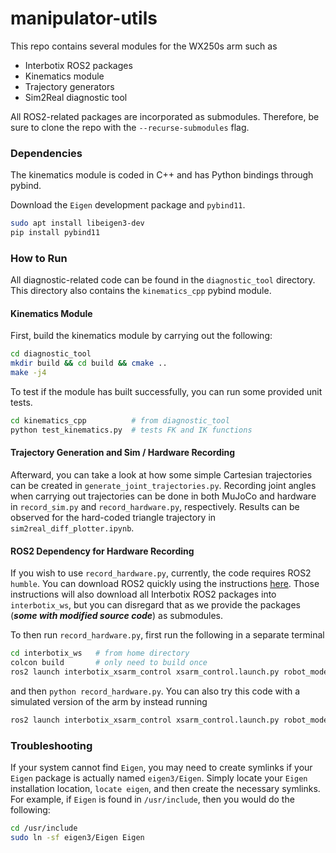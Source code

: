# manipulator-utils


This repo contains several modules for the WX250s arm such as
- Interbotix ROS2 packages
- Kinematics module
- Trajectory generators
- Sim2Real diagnostic tool

All ROS2-related packages are incorporated as submodules. Therefore, be sure to clone the repo with the `--recurse-submodules` flag.

### Dependencies

The kinematics module is coded in C++ and has Python bindings through pybind. 

Download the `Eigen` development package and `pybind11`.
```bash
sudo apt install libeigen3-dev
pip install pybind11
```

### How to Run

All diagnostic-related code can be found in the `diagnostic_tool` directory. This directory also contains the `kinematics_cpp` pybind module.

#### Kinematics Module
First, build the kinematics module by carrying out the following:
```bash
cd diagnostic_tool
mkdir build && cd build && cmake ..
make -j4
```
To test if the module has built successfully, you can run some provided unit tests.
```bash
cd kinematics_cpp          # from diagnostic_tool
python test_kinematics.py  # tests FK and IK functions
```

#### Trajectory Generation and Sim / Hardware Recording
Afterward, you can take a look at how some simple Cartesian trajectories can be created in `generate_joint_trajectories.py`.
Recording joint angles when carrying out trajectories can be done in both MuJoCo and hardware in `record_sim.py` and `record_hardware.py`, respectively.
Results can be observed for the hard-coded triangle trajectory in `sim2real_diff_plotter.ipynb`.

#### ROS2 Dependency for Hardware Recording

If you wish to use `record_hardware.py`, currently, the code requires ROS2 `humble`.
You can download ROS2 quickly using the instructions [here](https://docs.trossenrobotics.com/interbotix_xsarms_docs/ros_interface/ros2/software_setup.html). Those instructions will also download all Interbotix ROS2 packages into `interbotix_ws`, but you can disregard that as we provide the packages (***some with modified source code***) as submodules.

To then run `record_hardware.py`, first run the following in a separate terminal 
```bash
cd interbotix_ws   # from home directory
colcon build       # only need to build once
ros2 launch interbotix_xsarm_control xsarm_control.launch.py robot_model:=wx250s
```
and then `python record_hardware.py`.
You can also try this code with a simulated version of the arm by instead running
```bash
ros2 launch interbotix_xsarm_control xsarm_control.launch.py robot_model:=wx250s use_sim:=true
```

### Troubleshooting
If your system cannot find `Eigen`, you may need to create symlinks if your `Eigen` package is actually named `eigen3/Eigen`.
Simply locate your `Eigen` installation location, `locate eigen`, and then create the necessary symlinks.
For example, if `Eigen` is found in `/usr/include`, then you would do the following:
```bash
cd /usr/include
sudo ln -sf eigen3/Eigen Eigen
```